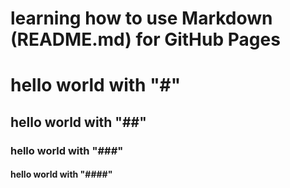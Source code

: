 # learning how to use Markdown (README.md) for GitHub Pages
# hello world with "#"
## hello world with "##"
### hello world with "###"
#### hello world with "####"
